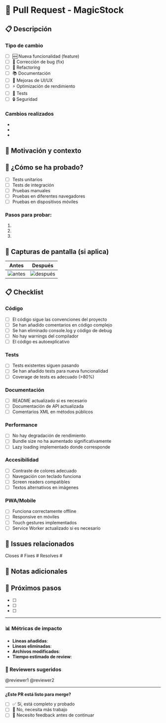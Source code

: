 # 🚀 Pull Request - MagicStock

## 📋 Descripción

<!-- Describe brevemente los cambios principales -->

### Tipo de cambio
- [ ] 🆕 Nueva funcionalidad (feature)
- [ ] 🐛 Corrección de bug (fix)
- [ ] 🔧 Refactoring
- [ ] 📚 Documentación
- [ ] 🎨 Mejoras de UI/UX
- [ ] ⚡ Optimización de rendimiento
- [ ] 🧪 Tests
- [ ] 🔒 Seguridad

### Cambios realizados
<!-- Lista detallada de los cambios -->
- 
- 
- 

## 🎯 Motivación y contexto

<!-- ¿Por qué es necesario este cambio? ¿Qué problema resuelve? -->

## 🧪 ¿Cómo se ha probado?

<!-- Describe las pruebas realizadas -->
- [ ] Tests unitarios
- [ ] Tests de integración
- [ ] Pruebas manuales
- [ ] Pruebas en diferentes navegadores
- [ ] Pruebas en dispositivos móviles

### Pasos para probar:
1. 
2. 
3. 

## 📱 Capturas de pantalla (si aplica)

<!-- Añade capturas antes/después si hay cambios visuales -->

| Antes | Después |
|-------|---------|
| ![antes](url) | ![después](url) |

## 📋 Checklist

### Código
- [ ] El código sigue las convenciones del proyecto
- [ ] Se han añadido comentarios en código complejo
- [ ] Se han eliminado console.log y código de debug
- [ ] No hay warnings del compilador
- [ ] El código es autoexplicativo

### Tests
- [ ] Tests existentes siguen pasando
- [ ] Se han añadido tests para nueva funcionalidad
- [ ] Coverage de tests es adecuado (>80%)

### Documentación
- [ ] README actualizado si es necesario
- [ ] Documentación de API actualizada
- [ ] Comentarios XML en métodos públicos

### Performance
- [ ] No hay degradación de rendimiento
- [ ] Bundle size no ha aumentado significativamente
- [ ] Lazy loading implementado donde corresponde

### Accesibilidad
- [ ] Contraste de colores adecuado
- [ ] Navegación con teclado funciona
- [ ] Screen readers compatibles
- [ ] Textos alternativos en imágenes

### PWA/Mobile
- [ ] Funciona correctamente offline
- [ ] Responsive en móviles
- [ ] Touch gestures implementados
- [ ] Service Worker actualizado si es necesario

## 🔗 Issues relacionados

<!-- Enlaza issues que este PR resuelve -->
Closes #
Fixes #
Resolves #

## 📝 Notas adicionales

<!-- Cualquier información adicional relevante -->

## 🔄 Próximos pasos

<!-- ¿Qué se debería hacer después de este PR? -->
- [ ] 
- [ ] 
- [ ] 

---

### 📊 Métricas de impacto

- **Líneas añadidas**: 
- **Líneas eliminadas**: 
- **Archivos modificados**: 
- **Tiempo estimado de review**: 

### 🎯 Reviewers sugeridos

@reviewer1 @reviewer2

---

**¿Este PR está listo para merge?** 
- [ ] ✅ Sí, está completo y probado
- [ ] 🔄 No, necesita más trabajo
- [ ] 🤔 Necesito feedback antes de continuar 